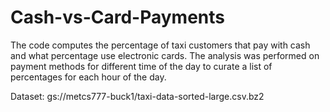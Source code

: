 # Cash-vs-Card-Payments
The code computes the percentage of taxi customers that pay with cash and what percentage use electronic cards. The analysis was performed on payment methods for different time of the day to curate a list of percentages for each hour of the day.

Dataset: gs://metcs777-buck1/taxi-data-sorted-large.csv.bz2
